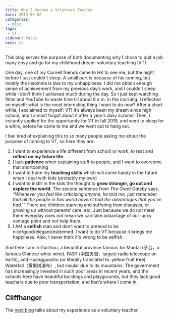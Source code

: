 ```yaml
---
title: Why I Became a Voluntary Teacher
date: 2019-09-02
categories:
 - misc
tags:
 - VT
sidebar: false
next: vt
---
```


This blog serves the purpose of both documenting why I chose to quit a job many envy and go for my childhood dream: voluntary teaching (VT).

<!-- more -->

One day, one of my Cornell friends came to HK to see me, but the night before I just couldn’t sleep. A small part is because of his coming, but mostly the insomnia is due to my unhappiness: I did not obtain enough sense of achievement from my previous day’s work, and I couldn’t sleep while I don’t think I achieved much during the day. So I just kept watching films and YouTube to waste time till about 6 a.m. in the morning. I reflected on myself: what is the most interesting thing I want to do now? After a short while, I exclaimed to myself: VT! It’s always been my dream since high school, and I almost forgot about it after a year’s daily scrums! Then, I instantly applied for the opportunity for VT in fall 2019, and went to sleep for a while, before he came to me and we went out to hang out.

I feel tired of explaining this to so many people asking me about the purpose of coming to VT, so here they are:

1. I want to experience a life different from school or work, to rest and **reflect on my future life**
2. I lack **patience** when explaining stuff to people, and I want to overcome that shortcoming
3. I want to hone my **teaching skills** which will come handy in the future when I deal with kids (probably my own)
4. I want to instill in the kids the thought to **grow stronger, go out and explore the world**. The second sentence from *The Great Gatsby* says, *“Whenever you feel like criticizing anyone, he told me, just remember that all the people in this world haven't had the advantages that you've had.’”* There are children starving and suffering from diseases, or growing up without parents’ care, etc. Just because we do not meet them everyday does not mean we can take advantage of our lucky vantage point and not help them.
5. I AM a **selfish** man and don’t want to pretend to be nice/good/elegant/esteemed. I want to do VT because it brings me happiness. Also, I never think it's wrong to be selfish.

And here I am in Guizhou, a beautiful province famous for Maotai (茅台，a famous Chinese white wine), FAST (中国天眼，largest radio telescope on earth), and Huangguoshu (or literally translated to: yellow fruit tree) Waterfall（黄果树瀑布）, but insular due to its mountains. The government has increasingly invested in such poor areas in recent years, and the schools here have beautiful buildings and playgrounds, but they lack good teachers due to poor transportation, and that’s where I come in.

## Cliffhanger

The [next blog](vt) talks about my experience as a voluntary teacher.
